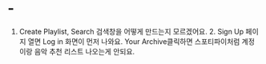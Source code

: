 # -
1. Create Playlist, Search 검색창을 어떻게 만드는지 모르겠어요. 2. Sign Up 페이지 열면 Log in 화면이 먼저 나와요. Your Archive클릭하면 스포티파이처럼 계정이랑 음악 추천 리스트 나오는게 안되요.  

